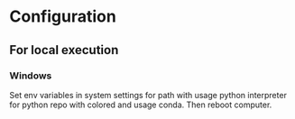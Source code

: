 # Configuration
## For local execution
### Windows
Set env variables in system settings for path with 
usage python interpreter for python repo with colored
and usage conda. Then reboot computer. 